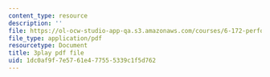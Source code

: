 ```yaml
---
content_type: resource
description: ''
file: https://ol-ocw-studio-app-qa.s3.amazonaws.com/courses/6-172-performance-engineering-of-software-systems-fall-2018/1dc0af9f7e5761e477555339c1f5d762_6I26_r1BKd8.pdf
file_type: application/pdf
resourcetype: Document
title: 3play pdf file
uid: 1dc0af9f-7e57-61e4-7755-5339c1f5d762
---
```

